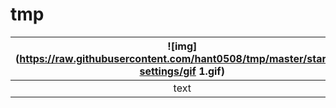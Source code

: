 # tmp

![img](https://raw.githubusercontent.com/hant0508/tmp/master/startup-settings/gif 1.gif) | ![img](https://raw.githubusercontent.com/hant0508/tmp/master/startup-settings/gif 2.gif)
:---:|:---:
text | some more text
